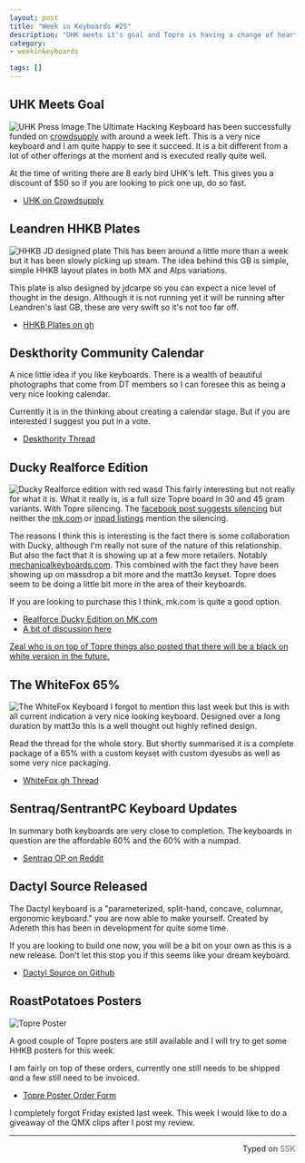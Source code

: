 ```yaml
---
layout: post
title: "Week in Keyboards #25"
description: "UHK meets it's goal and Topre is having a change of heart."
category: 
- weekinkeyboards

tags: []
---
```


## UHK Meets Goal
![UHK Press Image](http://i.imgur.com/HVA6xAW.jpg)
The Ultimate Hacking Keyboard has been successfully funded on [crowdsupply](https://www.crowdsupply.com/ugl/ultimate-hacking-keyboard) with around a week left. This is a very nice keyboard and I am quite happy to see it succeed. It is a bit different from a lot of other offerings at the moment and is executed really quite well.

At the time of writing there are 8 early bird UHK's left. This gives you a discount of $50 so if you are looking to pick one up, do so fast.

* [UHK on Crowdsupply](https://www.crowdsupply.com/ugl/ultimate-hacking-keyboard)

## Leandren HHKB Plates
![HHKB JD designed plate](http://i.imgur.com/2g0lmo4.png)
This has been around a little more than a week but it has been slowly picking up steam. The idea behind this GB is simple, simple HHKB layout plates in both MX and Alps variations.

This plate is also designed by jdcarpe so you can expect a nice level of thought in the design. Although it is not running yet it will be running after Leandren's last GB, these are very swift so it's not too far off.

* [HHKB Plates on gh](https://geekhack.org/index.php?topic=77342.0)

## Deskthority Community Calendar
A nice little idea if you like keyboards. There is a wealth of beautiful photographs that come from DT members so I can foresee this as being a very nice looking calendar.

Currently it is in the thinking about creating a calendar stage. But if you are interested I suggest you put in a vote.


* [Deskthority Thread](http://deskthority.net/keyboards-f2/deskthority-calendar-2016-t12146.html)

## Ducky Realforce Edition
![Ducky Realforce edition with red wasd](http://i.imgur.com/9PrSkcT.jpg)
This fairly interesting but not really for what it is. What it really is, is a full size Topre board in 30 and 45 gram variants. With Topre silencing. The [facebook post suggests silencing](https://www.facebook.com/117547488320354/timeline/story?ut=43&wstart=0&wend=1451635199&hash=5528677410062513657&pagefilter=3) but neither the [mk.com](https://mechanicalkeyboards.com/shop/index.php?l=product_detail&p=1508) or [inpad listings](http://www.inpad.com.tw/goods.php?catId=15) mention the silencing.  

The reasons I think this is interesting is the fact there is some collaboration with Ducky, although I'm really not sure of the nature of this relationship. But also the fact that it is showing up at a few more retailers. Notably [mechanicalkeyboards.com](http://mechanicalkeyboards.com/). This combined with the fact they have been showing up on massdrop a bit more and the matt3o keyset. Topre does seem to be doing a little bit more in the area of their keyboards.

If you are looking to purchase this I think, mk.com is quite a good option.

* [Realforce Ducky Edition on MK.com](https://mechanicalkeyboards.com/shop/index.php?l=product_detail&p=1508)
* [A bit of discussion here](https://geekhack.org/index.php?topic=77589.new#new)

[Zeal who is on top of Topre things also posted that there will be a black on white version in the future.](https://geekhack.org/index.php?topic=77589.msg1960500#msg1960500)

## The WhiteFox 65%
![The WhiteFox Keyboard](http://i.imgur.com/X7ZdazF.jpg)
I forgot to mention this last week but this is with all current indication a very nice looking keyboard. Designed over a long duration by matt3o this is a well thought out highly refined design.

Read the thread for the whole story. But shortly summarised it is a complete package of a 65% with a custom keyset with custom dyesubs as well as some very nice packaging.

* [WhiteFox gh Thread](https://geekhack.org/index.php?topic=77434.0)

## Sentraq/SentrantPC Keyboard Updates
In summary both keyboards are very close to completion. The keyboards in question are the affordable 60% and the 60% with a numpad.

* [Sentraq OP on Reddit](https://redd.it/3vp15e)

## Dactyl Source Released
The Dactyl keyboard is a "parameterized, split-hand, concave, columnar, ergonomic keyboard." you are now able to make yourself. Created by Adereth this has been in development for quite some time.

If you are looking to build one now, you will be a bit on your own as this is a new release. Don't let this stop you if this seems like your dream keyboard.

* [Dactyl Source on Github](https://github.com/adereth/dactyl-keyboard)

## RoastPotatoes Posters
![Topre Poster](http://i.imgur.com/Td8YWWg.png?1)

A good couple of Topre posters are still available and I will try to get some HHKB posters for this week.

I am fairly on top of these orders, currently one still needs to be shipped and a few still need to be invoiced.

* [Topre Poster Order Form](https://docs.google.com/forms/d/1qBhPf3ojgPOyp04FaZBjxqj0JQJbGOM8LE2Dew-sBF4/viewform)

I completely forgot Friday existed last week. This week I would like to do a giveaway of the QMX clips after I post my review.

------------------------------------------------
 <p style="text-align: right" title="Screwed">Typed on <font color="#6c6c6c">SSK</font></p>
 
